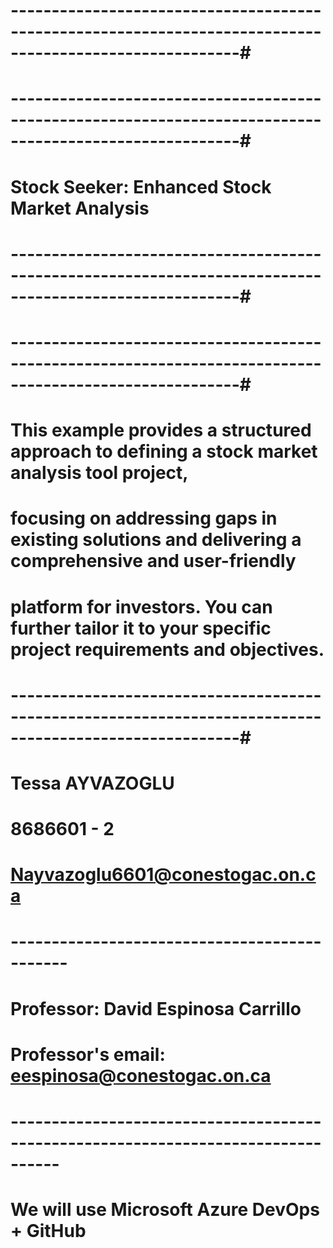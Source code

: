 # --------------------------------------------------------------------------------------------------------#
# --------------------------------------------------------------------------------------------------------#
# Stock Seeker: Enhanced Stock Market Analysis
# --------------------------------------------------------------------------------------------------------#
# --------------------------------------------------------------------------------------------------------#
# This example provides a structured approach to defining a stock market analysis tool project,           #
# focusing on addressing gaps in existing solutions and delivering a comprehensive and user-friendly      #
# platform for investors. You can further tailor it to your specific project requirements and objectives. #
# --------------------------------------------------------------------------------------------------------#
#
# Tessa AYVAZOGLU 
# 8686601 - 2 
# Nayvazoglu6601@conestogac.on.ca
# ---------------------------------------------
# Professor: David Espinosa Carrillo   
# Professor's email: eespinosa@conestogac.on.ca


# ----------------------------------------------------------------------------------
# We will use Microsoft Azure DevOps + GitHub
